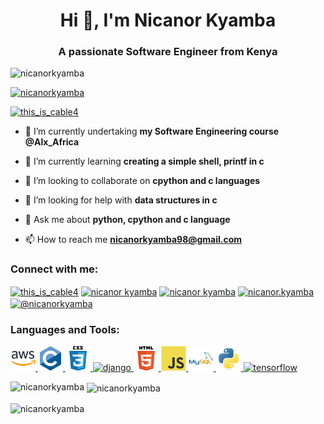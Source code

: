 <h1 align="center">Hi 👋, I'm Nicanor Kyamba</h1>
<h3 align="center">A passionate Software Engineer from Kenya</h3>

<p align="left"> <img src="https://komarev.com/ghpvc/?username=nicanorkyamba&label=Profile%20views&color=0e75b6&style=flat" alt="nicanorkyamba" /> </p>

<p align="left"> <a href="https://github.com/ryo-ma/github-profile-trophy"><img src="https://github-profile-trophy.vercel.app/?username=nicanorkyamba" alt="nicanorkyamba" /></a> </p>

<p align="left"> <a href="https://twitter.com/this_is_cable4" target="blank"><img src="https://img.shields.io/twitter/follow/this_is_cable4?logo=twitter&style=for-the-badge" alt="this_is_cable4" /></a> </p>

- 🔭 I’m currently undertaking **my Software Engineering course @Alx_Africa**

- 🌱 I’m currently learning **creating a simple shell, printf in c**

- 👯 I’m looking to collaborate on **cpython and c languages**

- 🤝 I’m looking for help with **data structures in c**

- 💬 Ask me about **python, cpython and c language**

- 📫 How to reach me **nicanorkyamba98@gmail.com**

<h3 align="left">Connect with me:</h3>
<p align="left">
<a href="https://twitter.com/this_is_cable4" target="blank"><img align="center" src="https://raw.githubusercontent.com/rahuldkjain/github-profile-readme-generator/master/src/images/icons/Social/twitter.svg" alt="this_is_cable4" height="30" width="40" /></a>
<a href="https://linkedin.com/in/nicanor kyamba" target="blank"><img align="center" src="https://raw.githubusercontent.com/rahuldkjain/github-profile-readme-generator/master/src/images/icons/Social/linked-in-alt.svg" alt="nicanor kyamba" height="30" width="40" /></a>
<a href="https://fb.com/nicanor kyamba" target="blank"><img align="center" src="https://raw.githubusercontent.com/rahuldkjain/github-profile-readme-generator/master/src/images/icons/Social/facebook.svg" alt="nicanor kyamba" height="30" width="40" /></a>
<a href="https://instagram.com/nicanor.kyamba" target="blank"><img align="center" src="https://raw.githubusercontent.com/rahuldkjain/github-profile-readme-generator/master/src/images/icons/Social/instagram.svg" alt="nicanor.kyamba" height="30" width="40" /></a>
<a href="https://hashnode.com/@nicanorkyamba" target="blank"><img align="center" src="https://raw.githubusercontent.com/rahuldkjain/github-profile-readme-generator/master/src/images/icons/Social/hashnode.svg" alt="@nicanorkyamba" height="30" width="40" /></a>
</p>

<h3 align="left">Languages and Tools:</h3>
<p align="left"> <a href="https://aws.amazon.com" target="_blank" rel="noreferrer"> <img src="https://raw.githubusercontent.com/devicons/devicon/master/icons/amazonwebservices/amazonwebservices-original-wordmark.svg" alt="aws" width="40" height="40"/> </a> <a href="https://www.cprogramming.com/" target="_blank" rel="noreferrer"> <img src="https://raw.githubusercontent.com/devicons/devicon/master/icons/c/c-original.svg" alt="c" width="40" height="40"/> </a> <a href="https://www.w3schools.com/css/" target="_blank" rel="noreferrer"> <img src="https://raw.githubusercontent.com/devicons/devicon/master/icons/css3/css3-original-wordmark.svg" alt="css3" width="40" height="40"/> </a> <a href="https://www.djangoproject.com/" target="_blank" rel="noreferrer"> <img src="https://cdn.worldvectorlogo.com/logos/django.svg" alt="django" width="40" height="40"/> </a> <a href="https://www.w3.org/html/" target="_blank" rel="noreferrer"> <img src="https://raw.githubusercontent.com/devicons/devicon/master/icons/html5/html5-original-wordmark.svg" alt="html5" width="40" height="40"/> </a> <a href="https://developer.mozilla.org/en-US/docs/Web/JavaScript" target="_blank" rel="noreferrer"> <img src="https://raw.githubusercontent.com/devicons/devicon/master/icons/javascript/javascript-original.svg" alt="javascript" width="40" height="40"/> </a> <a href="https://www.mysql.com/" target="_blank" rel="noreferrer"> <img src="https://raw.githubusercontent.com/devicons/devicon/master/icons/mysql/mysql-original-wordmark.svg" alt="mysql" width="40" height="40"/> </a> <a href="https://www.python.org" target="_blank" rel="noreferrer"> <img src="https://raw.githubusercontent.com/devicons/devicon/master/icons/python/python-original.svg" alt="python" width="40" height="40"/> </a> <a href="https://www.tensorflow.org" target="_blank" rel="noreferrer"> <img src="https://www.vectorlogo.zone/logos/tensorflow/tensorflow-icon.svg" alt="tensorflow" width="40" height="40"/> </a> </p>

<p><img align="left" src="https://github-readme-stats.vercel.app/api/top-langs?username=nicanorkyamba&show_icons=true&locale=en&layout=compact" alt="nicanorkyamba" /></p>

<p>&nbsp;<img align="center" src="https://github-readme-stats.vercel.app/api?username=nicanorkyamba&show_icons=true&locale=en" alt="nicanorkyamba" /></p>

<p><img align="center" src="https://github-readme-streak-stats.herokuapp.com/?user=nicanorkyamba&" alt="nicanorkyamba" /></p>

